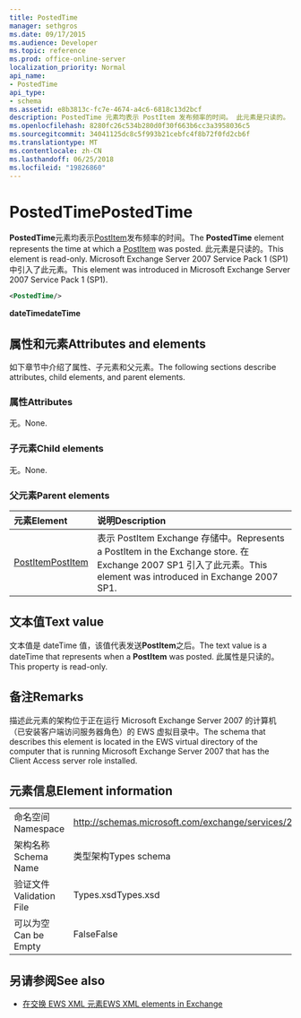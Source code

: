 ```yaml
---
title: PostedTime
manager: sethgros
ms.date: 09/17/2015
ms.audience: Developer
ms.topic: reference
ms.prod: office-online-server
localization_priority: Normal
api_name:
- PostedTime
api_type:
- schema
ms.assetid: e8b3813c-fc7e-4674-a4c6-6818c13d2bcf
description: PostedTime 元素均表示 PostItem 发布频率的时间。 此元素是只读的。 Microsoft Exchange Server 2007 Service Pack 1 (SP1) 中引入了此元素。
ms.openlocfilehash: 8280fc26c534b280d0f30f663b6cc3a3958036c5
ms.sourcegitcommit: 34041125dc8c5f993b21cebfc4f8b72f0fd2cb6f
ms.translationtype: MT
ms.contentlocale: zh-CN
ms.lasthandoff: 06/25/2018
ms.locfileid: "19826860"
---
```

# <a name="postedtime"></a><span data-ttu-id="c129f-105">PostedTime</span><span class="sxs-lookup"><span data-stu-id="c129f-105">PostedTime</span></span>

<span data-ttu-id="c129f-106">**PostedTime**元素均表示[PostItem](postitem.md)发布频率的时间。</span><span class="sxs-lookup"><span data-stu-id="c129f-106">The **PostedTime** element represents the time at which a [PostItem](postitem.md) was posted.</span></span> <span data-ttu-id="c129f-107">此元素是只读的。</span><span class="sxs-lookup"><span data-stu-id="c129f-107">This element is read-only.</span></span> <span data-ttu-id="c129f-108">Microsoft Exchange Server 2007 Service Pack 1 (SP1) 中引入了此元素。</span><span class="sxs-lookup"><span data-stu-id="c129f-108">This element was introduced in Microsoft Exchange Server 2007 Service Pack 1 (SP1).</span></span> 
  
```xml
<PostedTime/>
```

 <span data-ttu-id="c129f-109">**dateTime**</span><span class="sxs-lookup"><span data-stu-id="c129f-109">**dateTime**</span></span>
## <a name="attributes-and-elements"></a><span data-ttu-id="c129f-110">属性和元素</span><span class="sxs-lookup"><span data-stu-id="c129f-110">Attributes and elements</span></span>

<span data-ttu-id="c129f-111">如下章节中介绍了属性、子元素和父元素。</span><span class="sxs-lookup"><span data-stu-id="c129f-111">The following sections describe attributes, child elements, and parent elements.</span></span>
  
### <a name="attributes"></a><span data-ttu-id="c129f-112">属性</span><span class="sxs-lookup"><span data-stu-id="c129f-112">Attributes</span></span>

<span data-ttu-id="c129f-113">无。</span><span class="sxs-lookup"><span data-stu-id="c129f-113">None.</span></span>
  
### <a name="child-elements"></a><span data-ttu-id="c129f-114">子元素</span><span class="sxs-lookup"><span data-stu-id="c129f-114">Child elements</span></span>

<span data-ttu-id="c129f-115">无。</span><span class="sxs-lookup"><span data-stu-id="c129f-115">None.</span></span>
  
### <a name="parent-elements"></a><span data-ttu-id="c129f-116">父元素</span><span class="sxs-lookup"><span data-stu-id="c129f-116">Parent elements</span></span>

|<span data-ttu-id="c129f-117">**元素**</span><span class="sxs-lookup"><span data-stu-id="c129f-117">**Element**</span></span>|<span data-ttu-id="c129f-118">**说明**</span><span class="sxs-lookup"><span data-stu-id="c129f-118">**Description**</span></span>|
|:-----|:-----|
|[<span data-ttu-id="c129f-119">PostItem</span><span class="sxs-lookup"><span data-stu-id="c129f-119">PostItem</span></span>](postitem.md) <br/> |<span data-ttu-id="c129f-120">表示 PostItem Exchange 存储中。</span><span class="sxs-lookup"><span data-stu-id="c129f-120">Represents a PostItem in the Exchange store.</span></span> <span data-ttu-id="c129f-121">在 Exchange 2007 SP1 引入了此元素。</span><span class="sxs-lookup"><span data-stu-id="c129f-121">This element was introduced in Exchange 2007 SP1.</span></span>  <br/> |
   
## <a name="text-value"></a><span data-ttu-id="c129f-122">文本值</span><span class="sxs-lookup"><span data-stu-id="c129f-122">Text value</span></span>

<span data-ttu-id="c129f-123">文本值是 dateTime 值，该值代表发送**PostItem**之后。</span><span class="sxs-lookup"><span data-stu-id="c129f-123">The text value is a dateTime that represents when a **PostItem** was posted.</span></span> <span data-ttu-id="c129f-124">此属性是只读的。</span><span class="sxs-lookup"><span data-stu-id="c129f-124">This property is read-only.</span></span> 
  
## <a name="remarks"></a><span data-ttu-id="c129f-125">备注</span><span class="sxs-lookup"><span data-stu-id="c129f-125">Remarks</span></span>

<span data-ttu-id="c129f-126">描述此元素的架构位于正在运行 Microsoft Exchange Server 2007 的计算机（已安装客户端访问服务器角色）的 EWS 虚拟目录中。</span><span class="sxs-lookup"><span data-stu-id="c129f-126">The schema that describes this element is located in the EWS virtual directory of the computer that is running Microsoft Exchange Server 2007 that has the Client Access server role installed.</span></span>
  
## <a name="element-information"></a><span data-ttu-id="c129f-127">元素信息</span><span class="sxs-lookup"><span data-stu-id="c129f-127">Element information</span></span>

|||
|:-----|:-----|
|<span data-ttu-id="c129f-128">命名空间</span><span class="sxs-lookup"><span data-stu-id="c129f-128">Namespace</span></span>  <br/> |http://schemas.microsoft.com/exchange/services/2006/types  <br/> |
|<span data-ttu-id="c129f-129">架构名称</span><span class="sxs-lookup"><span data-stu-id="c129f-129">Schema Name</span></span>  <br/> |<span data-ttu-id="c129f-130">类型架构</span><span class="sxs-lookup"><span data-stu-id="c129f-130">Types schema</span></span>  <br/> |
|<span data-ttu-id="c129f-131">验证文件</span><span class="sxs-lookup"><span data-stu-id="c129f-131">Validation File</span></span>  <br/> |<span data-ttu-id="c129f-132">Types.xsd</span><span class="sxs-lookup"><span data-stu-id="c129f-132">Types.xsd</span></span>  <br/> |
|<span data-ttu-id="c129f-133">可以为空</span><span class="sxs-lookup"><span data-stu-id="c129f-133">Can be Empty</span></span>  <br/> |<span data-ttu-id="c129f-134">False</span><span class="sxs-lookup"><span data-stu-id="c129f-134">False</span></span>  <br/> |
   
## <a name="see-also"></a><span data-ttu-id="c129f-135">另请参阅</span><span class="sxs-lookup"><span data-stu-id="c129f-135">See also</span></span>



- [<span data-ttu-id="c129f-136">在交换 EWS XML 元素</span><span class="sxs-lookup"><span data-stu-id="c129f-136">EWS XML elements in Exchange</span></span>](ews-xml-elements-in-exchange.md)

